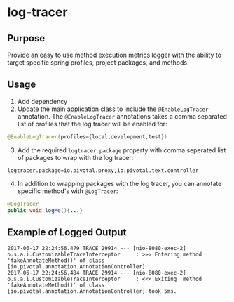 # log-tracer
## Purpose
Provide an easy to use method execution metrics logger with the ability to target specific spring profiles, project packages, and methods.

## Usage
1. Add dependency
2. Update the main application class to include the `@EnableLogTracer` annotation. The `@EnableLogTracer` annotations takes a comma separated list of profiles that the log tracer will be enabled for:
```java
@EnableLogTracer(profiles={local,development,test})
```
3. Add the required `logtracer.package` property with comma seperated list of packages to wrap with the log tracer:
```
logtracer.package=io.pivotal.proxy,io.pivotal.text.controller
```
4. In addition to wrapping packages with the log tracer, you can annotate specific method's with `@LogTracer`:
```java
@LogTracer
public void logMe(){...}
```

## Example of Logged Output
```
2017-06-17 22:24:56.479 TRACE 29914 --- [nio-8080-exec-2] o.s.a.i.CustomizableTraceInterceptor     : >>> Entering method 'fakeAnnotateMethod()' of class [io.pivotal.annotation.AnnotationController]
2017-06-17 22:24:56.484 TRACE 29914 --- [nio-8080-exec-2] o.s.a.i.CustomizableTraceInterceptor     : <<< Exiting  method 'fakeAnnotateMethod()' of class [io.pivotal.annotation.AnnotationController] took 5ms.
```


